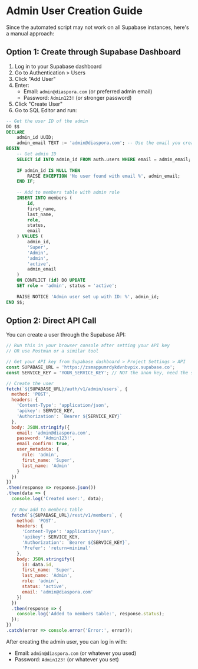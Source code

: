 # Admin User Creation Guide

Since the automated script may not work on all Supabase instances, here's a manual approach:

## Option 1: Create through Supabase Dashboard

1. Log in to your Supabase dashboard
2. Go to Authentication > Users
3. Click "Add User"
4. Enter:
   - Email: `admin@diaspora.com` (or preferred admin email)
   - Password: `Admin123!` (or stronger password)
5. Click "Create User"
6. Go to SQL Editor and run:

```sql
-- Get the user ID of the admin
DO $$
DECLARE
    admin_id UUID;
    admin_email TEXT := 'admin@diaspora.com'; -- Use the email you created
BEGIN
    -- Get admin ID
    SELECT id INTO admin_id FROM auth.users WHERE email = admin_email;
    
    IF admin_id IS NULL THEN
        RAISE EXCEPTION 'No user found with email %', admin_email;
    END IF;
    
    -- Add to members table with admin role
    INSERT INTO members (
        id, 
        first_name, 
        last_name, 
        role, 
        status, 
        email
    ) VALUES (
        admin_id, 
        'Super', 
        'Admin', 
        'admin', 
        'active', 
        admin_email
    )
    ON CONFLICT (id) DO UPDATE
    SET role = 'admin', status = 'active';
    
    RAISE NOTICE 'Admin user set up with ID: %', admin_id;
END $$;
```

## Option 2: Direct API Call

You can create a user through the Supabase API:

```javascript
// Run this in your browser console after setting your API key
// OR use Postman or a similar tool

// Get your API key from Supabase dashboard > Project Settings > API
const SUPABASE_URL = 'https://zsmappumrdykdvnbvpix.supabase.co';
const SERVICE_KEY = 'YOUR_SERVICE_KEY'; // NOT the anon key, need the service key

// Create the user
fetch(`${SUPABASE_URL}/auth/v1/admin/users`, {
  method: 'POST',
  headers: {
    'Content-Type': 'application/json',
    'apikey': SERVICE_KEY,
    'Authorization': `Bearer ${SERVICE_KEY}`
  },
  body: JSON.stringify({
    email: 'admin@diaspora.com',
    password: 'Admin123!',
    email_confirm: true,
    user_metadata: {
      role: 'admin',
      first_name: 'Super',
      last_name: 'Admin'
    }
  })
})
.then(response => response.json())
.then(data => {
  console.log('Created user:', data);
  
  // Now add to members table
  fetch(`${SUPABASE_URL}/rest/v1/members`, {
    method: 'POST',
    headers: {
      'Content-Type': 'application/json',
      'apikey': SERVICE_KEY,
      'Authorization': `Bearer ${SERVICE_KEY}`,
      'Prefer': 'return=minimal'
    },
    body: JSON.stringify({
      id: data.id,
      first_name: 'Super',
      last_name: 'Admin',
      role: 'admin',
      status: 'active',
      email: 'admin@diaspora.com'
    })
  })
  .then(response => {
    console.log('Added to members table:', response.status);
  });
})
.catch(error => console.error('Error:', error));
```

After creating the admin user, you can log in with:
- Email: `admin@diaspora.com` (or whatever you used)
- Password: `Admin123!` (or whatever you set) 